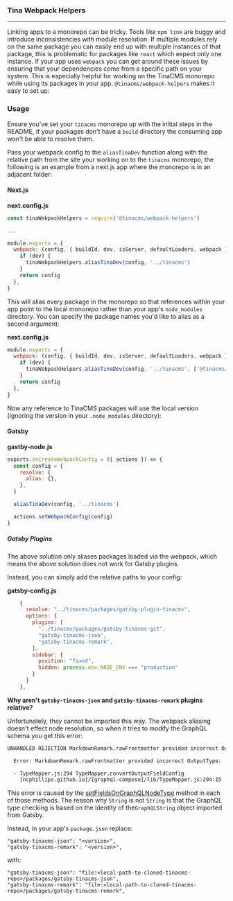 ### Tina Webpack Helpers

---

Linking apps to a monorepo can be tricky. Tools like `npm link` are buggy and introduce inconsistencies with module resolution. If multiple modules rely on the same package you can easily end up with multiple instances of that package, this is problematic for packages like `react` which expect only one instance. If your app uses `webpack` you can get around these issues by ensuring that your dependencies come from a specific path on your system. This is especially helpful for working on the TinaCMS monorepo while using its packages in your app. `@tinacms/webpack-helpers` makes it easy to set up:

### Usage

Ensure you've set your `tinacms` monorepo up with the initial steps in the README, if your packages don't have a `build` directory the consuming app won't be able to resolve them.

Pass your webpack config to the `aliasTinaDev` function along with the relative path from the site your working on to the `tinacms` monorepo, the following is an example from a next.js app where the monorepo is in an adjacent folder:

#### Next.js

**next.config.js**

```js
const tinaWebpackHelpers = require('@tinacms/webpack-helpers')

...

module.exports = {
  webpack: (config, { buildId, dev, isServer, defaultLoaders, webpack }) => {
    if (dev) {
      tinaWebpackHelpers.aliasTinaDev(config, '../tinacms')
    }
    return config
  },
}
```

This will alias every package in the monorepo so that references within your app point to the local monorepo rather than your app's `node_modules` directory.
You can specify the package names you'd like to alias as a second argument:

**next.config.js**
```js
module.exports = {
  webpack: (config, { buildId, dev, isServer, defaultLoaders, webpack }) => {
    if (dev) {
      tinaWebpackHelpers.aliasTinaDev(config, '../tinacms', ['@tinacms/forms'])
    }
    return config
  },
}
```

Now any reference to TinaCMS packages will use the local version (ignoring the version in your `.node_modules` directory):

#### Gatsby

**gastby-node.js**

```js
exports.onCreateWebpackConfig = ({ actions }) => {
  const config = {
    resolve: {
      alias: {},
    },
  }

  aliasTinaDev(config, '../tinacms')

  actions.setWebpackConfig(config)
}
```

##### Gatsby Plugins

The above solution only aliases packages loaded via the webpack, which
means the above solution does not work for Gatsby plugins.

Instead, you can simply add the relative paths to your config:

**gatsby-config.js**

```js
    {
      resolve: "../tinacms/packages/gatsby-plugin-tinacms",
      options: {
        plugins: [
          "../tinacms/packages/gatsby-tinacms-git",
          "gatsby-tinacms-json",
          "gatsby-tinacms-remark",
        ],
        sidebar: {
          position: "fixed",
          hidden: process.env.NODE_ENV === "production"
        }
      }
    },
```

**Why aren't `gatsby-tinacms-json` and `gatsby-tinacms-remark` plugins relative?**

Unfortunately, they cannot be imported this way. The webpack aliasing doesn't effect
node resolution, so when it tries to modify the GraphQL schema you get this error:

```bash
UNHANDLED REJECTION MarkdownRemark.rawFrontmatter provided incorrect OutputType: 'String'

  Error: MarkdownRemark.rawFrontmatter provided incorrect OutputType: 'String'

  - TypeMapper.js:294 TypeMapper.convertOutputFieldConfig
    [ncphillips.github.io]/[graphql-compose]/lib/TypeMapper.js:294:15
```

This error is caused by the [setFieldsOnGraphQLNodeType](https://github.com/tinacms/tinacms/blob/main/packages/gatsby-tinacms-remark/gatsby-node.js#L18)
method in each of those methods. The reason why `String` is not `String` is
that the GraphQL type checking is based on the identity of the`GraphQLString`
object imported from Gatsby.

Instead, in your app's `package.json` replace:

```
"gatsby-tinacms-json": "<version>",
"gatsby-tinacms-remark": "<version>",
```

with:

```
"gatsby-tinacms-json": "file:<local-path-to-cloned-tinacms-repo>/packages/gatsby-tinacms-json",
"gatsby-tinacms-remark": "file:<local-path-to-cloned-tinacms-repo>/packages/gatsby-tinacms-remark",
```
